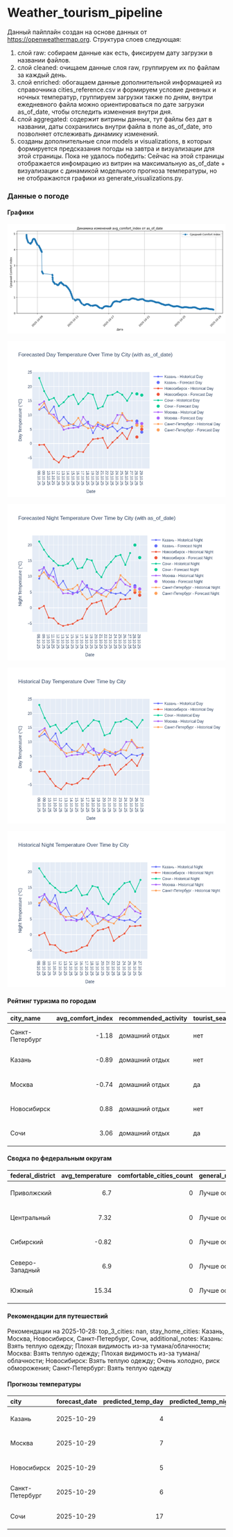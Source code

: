 # Weather_tourism_pipeline
Данный пайплайн создан на основе данных от https://openweathermap.org.
Структура слоев следующая:
  1) слой raw: 
  собираем данные как есть, фиксируем дату загрузки в названии файлов.
  2) слой cleaned:
  очищаем данные слоя raw, группируем их по файлам за каждый день.
  3) слой enriched:
  обогащаем данные дополнительной информацией из справочника cities_reference.csv и формируем условие дневных и ночных температур,
  группируем загрузки также по дням, внутри ежедневного файла можно ориентироваться по дате загрузки as_of_date, чтобы отследить изменения внутри дня.
  4) слой aggregated:
   содержит витрины данных, тут файлы без дат в названии, даты сохранились внутри файла в поле as_of_date, это позволняет отслеживать динамику изменений.
  6) созданы дополнительные слои models и visualizations, в которых формируется предсказания погоды на завтра и визуализации для этой страницы.
  Пока не удалось победить: Сейчас на этой страницы отображается инфомрацию из витрин на максимальную as_of_date + визуализации с динамикой модельного прогноза температуры, 
  но не отображаются графики из generate_visualizations.py.
<!-- WEATHER DATA START -->
### Данные о погоде

#### Графики
![Comfort Index Trend](data/visualizations/comfort_index_trend.png)

![Forecasted Day Temperature](data/visualizations/forecasted_day_temperature.png)

![Forecasted Night Temperature](data/visualizations/forecasted_night_temperature.png)

![Historical Day Temperature](data/visualizations/historical_day_temperature.png)

![Historical Night Temperature](data/visualizations/historical_night_temperature.png)

#### Рейтинг туризма по городам
| city_name       |   avg_comfort_index | recommended_activity   | tourist_season_match   | tourism_season   | tour_recommendation       | as_of_date          |
|:----------------|--------------------:|:-----------------------|:-----------------------|:-----------------|:--------------------------|:--------------------|
| Санкт-Петербург |               -1.18 | домашний отдых         | нет                    | Май-Сентябрь     | домашний отдых вне сезона | 2025-10-28 17:22:00 |
| Казань          |               -0.89 | домашний отдых         | нет                    | Май-Сентябрь     | домашний отдых вне сезона | 2025-10-28 17:22:00 |
| Москва          |               -0.74 | домашний отдых         | да                     | Круглогодично    | домашний отдых в сезон    | 2025-10-28 17:22:00 |
| Новосибирск     |                0.88 | домашний отдых         | нет                    | Июнь-Август      | домашний отдых вне сезона | 2025-10-28 17:22:00 |
| Сочи            |                3.06 | домашний отдых         | да                     | Май-Октябрь      | домашний отдых в сезон    | 2025-10-28 17:22:00 |

#### Сводка по федеральным округам
| federal_district   |   avg_temperature |   comfortable_cities_count | general_recommendation   | as_of_date          |
|:-------------------|------------------:|---------------------------:|:-------------------------|:--------------------|
| Приволжский        |              6.7  |                          0 | Лучше остаться дома      | 2025-10-28 17:22:00 |
| Центральный        |              7.32 |                          0 | Лучше остаться дома      | 2025-10-28 17:22:00 |
| Сибирский          |             -0.82 |                          0 | Лучше остаться дома      | 2025-10-28 17:22:00 |
| Северо-Западный    |              6.9  |                          0 | Лучше остаться дома      | 2025-10-28 17:22:00 |
| Южный              |             15.34 |                          0 | Лучше остаться дома      | 2025-10-28 17:22:00 |

#### Рекомендации для путешествий
Рекомендации на 2025-10-28: top_3_cities: nan, stay_home_cities: Казань, Москва, Новосибирск, Санкт-Петербург, Сочи, additional_notes: Казань: Взять теплую одежду; Плохая видимость из-за тумана/облачности; Москва: Взять теплую одежду; Плохая видимость из-за тумана/облачности; Новосибирск: Взять теплую одежду; Очень холодно, риск обморожения; Санкт-Петербург: Взять теплую одежду

#### Прогнозы температуры
| city            | forecast_date   |   predicted_temp_day |   predicted_temp_night | model_type       | as_of_date          |
|:----------------|:----------------|---------------------:|-----------------------:|:-----------------|:--------------------|
| Казань          | 2025-10-29      |                    4 |                      4 | LinearRegression | 2025-10-28 17:22:32 |
| Москва          | 2025-10-29      |                    7 |                      6 | LinearRegression | 2025-10-28 17:22:32 |
| Новосибирск     | 2025-10-29      |                    5 |                      4 | LinearRegression | 2025-10-28 17:22:32 |
| Санкт-Петербург | 2025-10-29      |                    6 |                      5 | LinearRegression | 2025-10-28 17:22:32 |
| Сочи            | 2025-10-29      |                   17 |                     16 | LinearRegression | 2025-10-28 17:22:32 |


<!-- WEATHER DATA END -->
